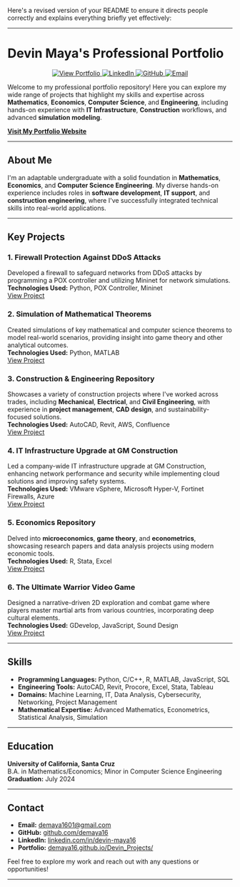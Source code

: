 Here's a revised version of your README to ensure it directs people correctly and explains everything briefly yet effectively:

---

# Devin Maya's Professional Portfolio

<p align="center">
  <a href="https://demaya16.github.io/Devin_Projects/">
    <img src="https://img.shields.io/badge/View_Portfolio-4285F4?style=for-the-badge&logo=google-chrome&logoColor=white" alt="View Portfolio">
  </a>
  <a href="https://linkedin.com/in/devin-maya16">
    <img src="https://img.shields.io/badge/LinkedIn-0077B5?style=for-the-badge&logo=linkedin&logoColor=white" alt="LinkedIn">
  </a>
  <a href="https://github.com/demaya16">
    <img src="https://img.shields.io/badge/GitHub-181717?style=for-the-badge&logo=github&logoColor=white" alt="GitHub">
  </a>
  <a href="mailto:demaya1601@gmail.com">
    <img src="https://img.shields.io/badge/Email-D14836?style=for-the-badge&logo=gmail&logoColor=white" alt="Email">
  </a>
</p>

Welcome to my professional portfolio repository! Here you can explore my wide range of projects that highlight my skills and expertise across **Mathematics**, **Economics**, **Computer Science**, and **Engineering**, including hands-on experience with **IT Infrastructure**, **Construction** workflows, and advanced **simulation modeling**.

**[Visit My Portfolio Website](https://demaya16.github.io/Devin_Projects/)**

---

## About Me

I'm an adaptable undergraduate with a solid foundation in **Mathematics**, **Economics**, and **Computer Science Engineering**. My diverse hands-on experience includes roles in **software development**, **IT support**, and **construction engineering**, where I've successfully integrated technical skills into real-world applications.

---

## Key Projects

### 1. **Firewall Protection Against DDoS Attacks**
Developed a firewall to safeguard networks from DDoS attacks by programming a POX controller and utilizing Mininet for network simulations.  
**Technologies Used:** Python, POX Controller, Mininet  
[View Project](https://github.com/demaya16/computer-science-repo/tree/main/Networking/FirewallProject)

### 2. **Simulation of Mathematical Theorems**
Created simulations of key mathematical and computer science theorems to model real-world scenarios, providing insight into game theory and other analytical outcomes.  
**Technologies Used:** Python, MATLAB  
[View Project](https://github.com/demaya16/advanced-mathematics-repo/tree/main/MathSimulations)

### 3. **Construction & Engineering Repository**
Showcases a variety of construction projects where I've worked across trades, including **Mechanical**, **Electrical**, and **Civil Engineering**, with experience in **project management**, **CAD design**, and sustainability-focused solutions.  
**Technologies Used:** AutoCAD, Revit, AWS, Confluence  
[View Project](https://github.com/demaya16/construction-engineering-repo)

### 4. **IT Infrastructure Upgrade at GM Construction**
Led a company-wide IT infrastructure upgrade at GM Construction, enhancing network performance and security while implementing cloud solutions and improving safety systems.  
**Technologies Used:** VMware vSphere, Microsoft Hyper-V, Fortinet Firewalls, Azure  
[View Project](https://github.com/demaya16/it-upgrade)

### 5. **Economics Repository**
Delved into **microeconomics**, **game theory**, and **econometrics**, showcasing research papers and data analysis projects using modern economic tools.  
**Technologies Used:** R, Stata, Excel  
[View Project](https://github.com/demaya16/economics-repo)

### 6. **The Ultimate Warrior Video Game**
Designed a narrative-driven 2D exploration and combat game where players master martial arts from various countries, incorporating deep cultural elements.  
**Technologies Used:** GDevelop, JavaScript, Sound Design  
[View Project](https://github.com/demaya16/computer-science-repo/tree/main/GamesDesigned/UltimateWarriorVideoGame)

---

## Skills

- **Programming Languages:** Python, C/C++, R, MATLAB, JavaScript, SQL
- **Engineering Tools:** AutoCAD, Revit, Procore, Excel, Stata, Tableau
- **Domains:** Machine Learning, IT, Data Analysis, Cybersecurity, Networking, Project Management
- **Mathematical Expertise:** Advanced Mathematics, Econometrics, Statistical Analysis, Simulation

---

## Education

**University of California, Santa Cruz**  
B.A. in Mathematics/Economics; Minor in Computer Science Engineering  
**Graduation:** July 2024

---

## Contact

- **Email:** [demaya1601@gmail.com](mailto:demaya1601@gmail.com)
- **GitHub:** [github.com/demaya16](https://github.com/demaya16)
- **LinkedIn:** [linkedin.com/in/devin-maya16](https://linkedin.com/in/devin-maya16)
- **Portfolio:** [demaya16.github.io/Devin_Projects/](https://demaya16.github.io/Devin_Projects/)

Feel free to explore my work and reach out with any questions or opportunities!

---

